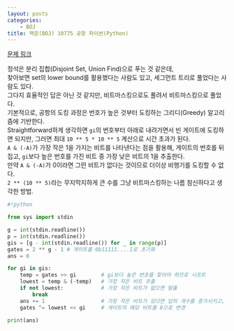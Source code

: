 ```yaml
---
layout: posts
categories:
    - BOJ
title: 백준(BOJ) 10775 공항 파이썬(Python)
---
```


[문제 링크](https://www.acmicpc.net/problem/10775)

정석은 분리 집합(Disjoint Set, Union Find)으로 푸는 것 같은데,  
찾아보면 set의 lower bound를 활용했다는 사람도 있고, 세그먼트 트리로 풀었다는 사람도 있다.  
그다지 효율적인 답은 아닌 것 같지만, 비트마스킹으로도 풀려서 비트마스킹으로 풀었다.  
기본적으로, 공항의 도킹 과정은 번호가 높은 것부터 도킹하는 그리디(Greedy) 알고리즘에 기반한다.  
Straightforward하게 생각하면 `gi`의 번호부터 아래로 내려가면서 빈 게이트에 도킹하면 되지만, 그러면 최대 `10 ** 5 * 10 ** 5` 계산으로 시간 초과가 된다.  
`A & (-A)`가 가장 작은 1을 가지는 비트를 나타낸다는 점을 활용해, 게이트의 번호를 뒤집고, `gi`보다 높은 번호를 가진 비트 중 가장 낮은 비트의 1을 추출한다.  
만약 `A & (-A)`가 0이라면 그런 비트가 없다는 것이므로 더이상 비행기를 도킹할 수 없다.  
`2 ** (10 ** 5)`라는 무지막지하게 큰 수를 그냥 비트마스킹하는 나름 참신하다고 생각한 방법.

```python
#!python

from sys import stdin

g = int(stdin.readline())
p = int(stdin.readline())
gis = [g - int(stdin.readline()) for _ in range(p)]
gates = 2 ** g - 1 # 게이트를 0b11111....1로 초기화
ans = 0

for gi in gis:
    temp = gates >> gi        # gi보다 높은 번호를 찾아야 하므로 시프트
    lowest = temp & (-temp)   # 가장 작은 비트 추출
    if not lowest:            # 가장 작은 비트가 없으면 탈출
        break
    ans += 1                  # 가장 작은 비트가 있다면 답의 개수를 증가시키고,
    gates ^= lowest << gi     # 게이트의 해당 비트를 0으로 변경

print(ans)
```
